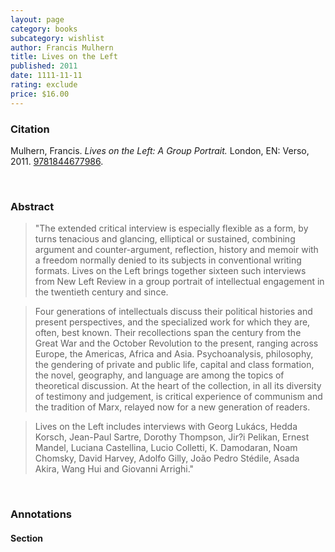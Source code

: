 ```yaml
---
layout: page
category: books
subcategory: wishlist
author: Francis Mulhern
title: Lives on the Left
published: 2011
date: 1111-11-11
rating: exclude
price: $16.00
---
```


### Citation

Mulhern, Francis. *Lives on the Left: A Group Portrait.* London, EN: Verso, 2011. [9781844677986](https://www.versobooks.com/en-ca/products/2220-lives-on-the-left).

<br>

### Abstract

> "The extended critical interview is especially flexible as a form, by turns tenacious and glancing, elliptical or sustained, combining argument and counter-argument, reflection, history and memoir with a freedom normally denied to its subjects in conventional writing formats. Lives on the Left brings together sixteen such interviews from New Left Review in a group portrait of intellectual engagement in the twentieth century and since.

> Four generations of intellectuals discuss their political histories and present perspectives, and the specialized work for which they are, often, best known. Their recollections span the century from the Great War and the October Revolution to the present, ranging across Europe, the Americas, Africa and Asia. Psychoanalysis, philosophy, the gendering of private and public life, capital and class formation, the novel, geography, and language are among the topics of theoretical discussion. At the heart of the collection, in all its diversity of testimony and judgement, is critical experience of communism and the tradition of Marx, relayed now for a new generation of readers.

> Lives on the Left includes interviews with Georg Lukács, Hedda Korsch, Jean-Paul Sartre, Dorothy Thompson, Jir?i Pelikan, Ernest Mandel, Luciana Castellina, Lucio Colletti, K. Damodaran, Noam Chomsky, David Harvey, Adolfo Gilly, João Pedro Stédile, Asada Akira, Wang Hui and Giovanni Arrighi."

<br>

### Annotations

#### Section

<br>
